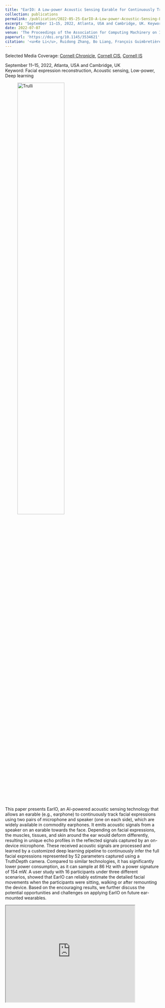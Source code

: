 ```yaml
---
title: "EarIO: A Low-power Acoustic Sensing Earable for Continuously Tracking Detailed Facial Movements"
collection: publications
permalink: /publication/2022-05-25-EarIO-A-Low-power-Acoustic-Sensing-Earable-for-Continuously-Tracking-Detailed-Facial-Movements
excerpt: 'September 11–15, 2022, Atlanta, USA and Cambridge, UK. Keyword: Facial expression reconstruction, Acoustic sensing, Low-power, Deep learning'
date: 2022-07-07
venue: 'The Proceedings of the Association for Computing Machinery on Interactive, Mobile, Wearable and Ubiquitous Technologies (IMWUT)/UbiComp'
paperurl: 'https://doi.org/10.1145/3534621'
citation: '<u>Ke Li</u>, Ruidong Zhang, Bo Liang, François Guimbretière and Cheng Zhang. 2022. EarIO: A Low-power Acoustic Sensing Earable for Continuously Tracking Detailed Facial Movements. <i>The Proceedings of the Association for Computing Machinery on Interactive, Mobile, Wearable and Ubiquitous Technologies (IMWUT)/UbiComp</i>, Volume 6, Issue 2, Article 62 (July 2022), 24 pages.'
---
```

Selected Media Coverage: [Cornell Chronicle](https://news.cornell.edu/stories/2022/07/earable-uses-sonar-reconstruct-facial-expressions), [Cornell CIS](https://prod.cis.cornell.edu/earable-uses-sonar-reconstruct-facial-expressions), [Cornell IS](https://infosci.cornell.edu/information/news/newsitem1266/earable-uses-sonar-reconstruct-facial-expressions)

September 11–15, 2022, Atlanta, USA and Cambridge, UK  
Keyword: Facial expression reconstruction, Acoustic sensing, Low-power, Deep learning

<figure>
  <img src="https://keli97.github.io/files/eario.png" alt="Trulli" style="width:60%">
</figure>

This paper presents EarIO, an AI-powered acoustic sensing technology that allows an earable (e.g., earphone) to continuously track facial expressions using two pairs of microphone and speaker (one on each side), which are widely available in commodity earphones. It emits acoustic signals from a speaker on an earable towards the face. Depending on facial expressions, the muscles, tissues, and skin around the ear would deform differently, resulting in unique echo profiles in the reflected signals captured by an on-device microphone. These received acoustic signals are processed and learned by a customized deep learning pipeline to continuously infer the full facial expressions represented by 52 parameters captured using a TruthDepth camera. Compared to similar technologies, it has significantly lower power consumption, as it can sample at 86 Hz with a power signature of 154 mW. A user study with 16 participants under three different scenarios, showed that EarIO can reliably estimate the detailed facial movements when the participants were sitting, walking or after remounting the device. Based on the encouraging results, we further discuss the potential opportunities and challenges on applying EarIO on future ear-mounted wearables.

<iframe width="420" height="315"
src="https://www.youtube.com/embed/vy7uCH-PpaE">
</iframe>

<!--Recommended citation: <u>Ke Li</u>, Ruidong Zhang, Bo Liang, François Guimbretière and Cheng Zhang. 2022. EarIO: A Low-power Acoustic Sensing Earable for Continuously Tracking Detailed Facial Movements. <i>The Proceedings of the Association for Computing Machinery on Interactive, Mobile, Wearable and Ubiquitous Technologies (IMWUT)/UbiComp ’22</i>, Vol. 6, No. 2, Article 62 (June 2022), 24 pages.-->
